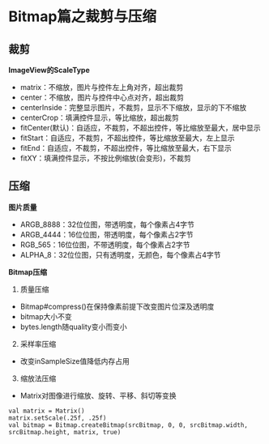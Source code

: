 # Bitmap篇之裁剪与压缩
## 裁剪
**ImageView的ScaleType**
* matrix：不缩放，图片与控件左上角对齐，超出裁剪
* center：不缩放，图片与控件中心点对齐，超出裁剪
* centerInside：完整显示图片，不裁剪，显示不下缩放，显示的下不缩放
* centerCrop：填满控件显示，等比缩放，超出裁剪
* fitCenter(默认)：自适应，不裁剪，不超出控件，等比缩放至最大，居中显示
* fitStart：自适应，不裁剪，不超出控件，等比缩放至最大，左上显示
* fitEnd：自适应，不裁剪，不超出控件，等比缩放至最大，右下显示
* fitXY：填满控件显示，不按比例缩放(会变形)，不裁剪

## 压缩
**图片质量**
* ARGB_8888：32位位图，带透明度，每个像素占4字节
* ARGB_4444：16位位图，带透明度，每个像素占2字节
* RGB_565：16位位图，不带透明度，每个像素占2字节
* ALPHA_8：32位位图，只有透明度，无颜色，每个像素占4字节

**Bitmap压缩**
1. 质量压缩
* Bitmap#compress()在保持像素前提下改变图片位深及透明度
* bitmap大小不变
* bytes.length随quality变小而变小

2. 采样率压缩
* 改变inSampleSize值降低内存占用

3.  缩放法压缩
* Matrix对图像进行缩放、旋转、平移、斜切等变换
```
val matrix = Matrix()
matrix.setScale(.25f, .25f)
val bitmap = Bitmap.createBitmap(srcBitmap, 0, 0, srcBitmap.width, srcBitmap.height, matrix, true)
```
